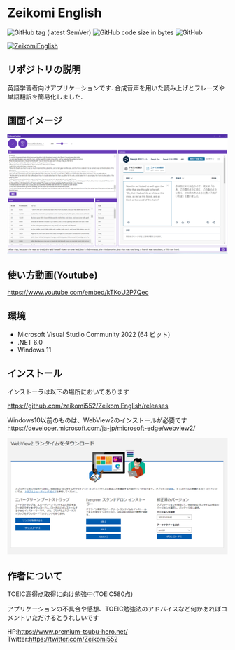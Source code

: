 # Zeikomi English

![GitHub tag (latest SemVer)](https://img.shields.io/github/v/tag/zeikomi552/ZeikomiEnglish)
![GitHub code size in bytes](https://img.shields.io/github/languages/code-size/zeikomi552/ZeikomiEnglish)
![GitHub](https://img.shields.io/github/license/zeikomi552/ZeikomiEnglish)

[![ZeikomiEnglish](https://github-readme-stats.vercel.app/api?username=zeikomi552)](https://github.com/zeikomi552/ZeikomiEnglish)


## リポジトリの説明

英語学習者向けアプリケーションです.
合成音声を用いた読み上げとフレーズや単語翻訳を簡易化しました.

## 画面イメージ

![](img-README/README-01.png)

## 使い方動画(Youtube)

https://www.youtube.com/embed/kTKoU2P7Qec

## 環境

- Microsoft Visual Studio Community 2022 (64 ビット)
- .NET 6.0
- Windows 11

## インストール

インストーラは以下の場所においてあります

https://github.com/zeikomi552/ZeikomiEnglish/releases

Windows10以前のものは、WebView2のインストールが必要です
https://developer.microsoft.com/ja-jp/microsoft-edge/webview2/

![](img-README/README-02.png)

## 作者について

TOEIC高得点取得に向け勉強中(TOEIC580点)

アプリケーションの不具合や感想、TOEIC勉強法のアドバイスなど何かあればコメントいただけるとうれしいです

HP:https://www.premium-tsubu-hero.net/
Twitter:https://twitter.com/Zeikomi552


